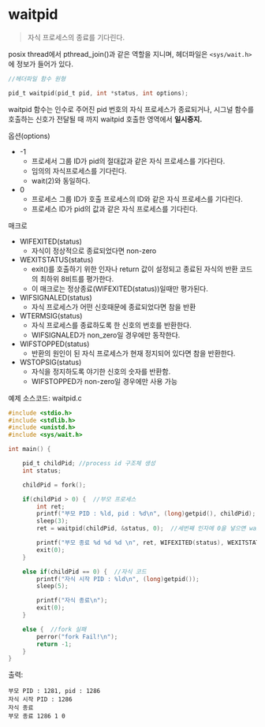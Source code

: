 # waitpid

>자식 프로세스의 종료를 기다린다.
   
posix thread에서 pthread_join()과 같은 역할을 지니며, 헤더파일은 `<sys/wait.h>`에 정보가 들어가 있다.
   
```C
//헤더파일 함수 원형

pid_t waitpid(pid_t pid, int *status, int options);
```

waitpid 함수는 인수로 주어진 pid 번호의 자식 프로세스가 종료되거나, 시그널 함수를 호출하는 신호가 전달될 때 까지 waitpid 호출한 영역에서 **일시중지.**   
   
옵션(options)
- -1
  - 프로세서 그룹 ID가 pid의 절대값과 같은 자식 프로세스를 기다린다.
  - 임의의 자식프로세스를 기다린다.
  - wait(2)와 동일하다.
- 0
  - 프로세스 그룹 ID가 호출 프로세스의 ID와 같은 자식 프로세스를 기다린다.
  - 프로세스 ID가 pid의 값과 같은 자식 프로세스를 기다린다.

매크로
- WIFEXITED(status)
  - 자식이 정상적으로 종료되었다면 non-zero
- WEXITSTATUS(status)
  - exit()를 호출하기 위한 인자나 return 값이 설정되고 종료된 자식의 반환 코드의 최하위 8비트를 평가한다.
  - 이 매크로는 정상종료(WIFEXITED(status))일때만 평가된다.
- WIFSIGNALED(status)
  - 자식 프로세스가 어떤 신호때문에 종료되었다면 참을 반환
- WTERMSIG(status)
  - 자식 프로세스를 종료하도록 한 신호의 번호를 반환한다.
  - WIFSIGNALED가 non_zero일 경우에만 동작한다.
- WIFSTOPPED(status)
  - 반환의 원인이 된 자식 프로세스가 현재 정지되어 있다면 참을 반환한다.
- WSTOPSIG(status)
  - 자식을 정지하도록 야기한 신호의 숫자를 반환함.
  - WIFSTOPPED가 non-zero일 경우에만 사용 가능

예제 소스코드: waitpid.c

```C
#include <stdio.h>
#include <stdlib.h>
#include <unistd.h>
#include <sys/wait.h>

int main() {

    pid_t childPid; //process id 구조체 생성
    int status;

    childPid = fork();  

    if(childPid > 0) {  //부모 프로세스
        int ret;
        printf("부모 PID : %ld, pid : %d\n", (long)getpid(), childPid);
        sleep(3);
        ret = waitpid(childPid, &status, 0);  //세번째 인자에 0을 넣으면 wait 함수와 동일한 동작을 함

        printf("부모 종료 %d %d %d \n", ret, WIFEXITED(status), WEXITSTATUS(status));
        exit(0);
    }

    else if(childPid == 0) {  //자식 코드
        printf("자식 시작 PID : %ld\n", (long)getpid());
        sleep(5);

        printf("자식 종료\n");
        exit(0);
    }

    else {  //fork 실패
        perror("fork Fail!\n");
        return -1;
    }
}
```

출력:

```
부모 PID : 1281, pid : 1286
자식 시작 PID : 1286
자식 종료
부모 종료 1286 1 0 
```